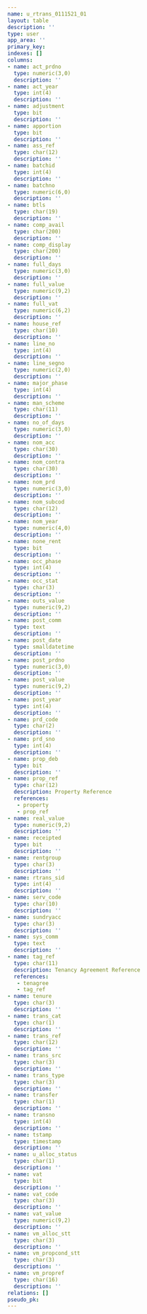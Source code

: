 ```yaml
---
name: u_rtrans_0111521_01
layout: table
description: ''
type: user
app_area: ''
primary_key: 
indexes: []
columns:
- name: act_prdno
  type: numeric(3,0)
  description: ''
- name: act_year
  type: int(4)
  description: ''
- name: adjustment
  type: bit
  description: ''
- name: apportion
  type: bit
  description: ''
- name: ass_ref
  type: char(12)
  description: ''
- name: batchid
  type: int(4)
  description: ''
- name: batchno
  type: numeric(6,0)
  description: ''
- name: btls
  type: char(19)
  description: ''
- name: comp_avail
  type: char(200)
  description: ''
- name: comp_display
  type: char(200)
  description: ''
- name: full_days
  type: numeric(3,0)
  description: ''
- name: full_value
  type: numeric(9,2)
  description: ''
- name: full_vat
  type: numeric(6,2)
  description: ''
- name: house_ref
  type: char(10)
  description: ''
- name: line_no
  type: int(4)
  description: ''
- name: line_segno
  type: numeric(2,0)
  description: ''
- name: major_phase
  type: int(4)
  description: ''
- name: man_scheme
  type: char(11)
  description: ''
- name: no_of_days
  type: numeric(3,0)
  description: ''
- name: nom_acc
  type: char(30)
  description: ''
- name: nom_contra
  type: char(30)
  description: ''
- name: nom_prd
  type: numeric(3,0)
  description: ''
- name: nom_subcod
  type: char(12)
  description: ''
- name: nom_year
  type: numeric(4,0)
  description: ''
- name: none_rent
  type: bit
  description: ''
- name: occ_phase
  type: int(4)
  description: ''
- name: occ_stat
  type: char(3)
  description: ''
- name: outs_value
  type: numeric(9,2)
  description: ''
- name: post_comm
  type: text
  description: ''
- name: post_date
  type: smalldatetime
  description: ''
- name: post_prdno
  type: numeric(3,0)
  description: ''
- name: post_value
  type: numeric(9,2)
  description: ''
- name: post_year
  type: int(4)
  description: ''
- name: prd_code
  type: char(2)
  description: ''
- name: prd_sno
  type: int(4)
  description: ''
- name: prop_deb
  type: bit
  description: ''
- name: prop_ref
  type: char(12)
  description: Property Reference
  references:
   - property
   - prop_ref
- name: real_value
  type: numeric(9,2)
  description: ''
- name: receipted
  type: bit
  description: ''
- name: rentgroup
  type: char(3)
  description: ''
- name: rtrans_sid
  type: int(4)
  description: ''
- name: serv_code
  type: char(10)
  description: ''
- name: sundryacc
  type: char(3)
  description: ''
- name: sys_comm
  type: text
  description: ''
- name: tag_ref
  type: char(11)
  description: Tenancy Agreement Reference
  references:
   - tenagree
   - tag_ref
- name: tenure
  type: char(3)
  description: ''
- name: trans_cat
  type: char(1)
  description: ''
- name: trans_ref
  type: char(12)
  description: ''
- name: trans_src
  type: char(3)
  description: ''
- name: trans_type
  type: char(3)
  description: ''
- name: transfer
  type: char(1)
  description: ''
- name: transno
  type: int(4)
  description: ''
- name: tstamp
  type: timestamp
  description: ''
- name: u_alloc_status
  type: char(1)
  description: ''
- name: vat
  type: bit
  description: ''
- name: vat_code
  type: char(3)
  description: ''
- name: vat_value
  type: numeric(9,2)
  description: ''
- name: vm_alloc_stt
  type: char(3)
  description: ''
- name: vm_propcond_stt
  type: char(3)
  description: ''
- name: vm_propref
  type: char(16)
  description: ''
relations: []
pseudo_pk: 
---
```


